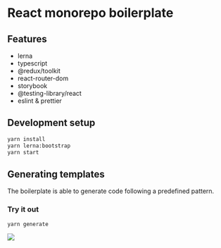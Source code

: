 # React monorepo boilerplate

## Features

- lerna
- typescript
- @redux/toolkit
- react-router-dom
- storybook
- @testing-library/react
- eslint & prettier

## Development setup

```sh
yarn install
yarn lerna:bootstrap
yarn start
```

## Generating templates

The boilerplate is able to generate code following a predefined pattern.

### Try it out

```sh
yarn generate
```

![](https://imgur.com/lGZDRPQ.png)
